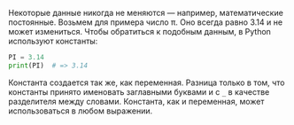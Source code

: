 
Некоторые данные никогда не меняются — например, математические постоянные. Возьмем для примера число π. Оно всегда равно 3.14 и не может измениться. Чтобы обратиться к подобным данным, в Python используют константы:

```python
PI = 3.14
print(PI)  # => 3.14
```

Константа создается так же, как переменная. Разница только в том, что константы принято именовать заглавными буквами и с `_` в качестве разделителя между словами. Константа, как и переменная, может использоваться в любом выражении.
